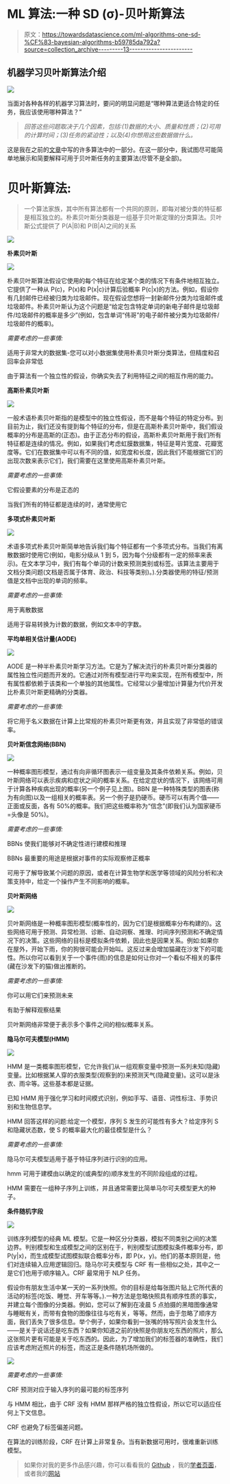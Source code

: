 # ML 算法:一种 SD (σ)-贝叶斯算法

> 原文：<https://towardsdatascience.com/ml-algorithms-one-sd-%CF%83-bayesian-algorithms-b59785da792a?source=collection_archive---------13----------------------->

## 机器学习贝叶斯算法介绍

![](img/20c0403ae2c82ad7c613c722c6946cf3.png)

当面对各种各样的机器学习算法时，要问的明显问题是“哪种算法更适合特定的任务，我应该使用哪种算法？”

> *回答这些问题取决于几个因素，包括:(1)数据的大小、质量和性质；(2)可用的计算时间；(3)任务的紧迫性；以及(4)你想用这些数据做什么。*

这是我在之前的[文章](/ml-algorithms-one-sd-σ-74bcb28fafb6)中写的许多算法中的一部分。在这一部分中，我试图尽可能简单地展示和简要解释可用于贝叶斯任务的主要算法(尽管不是全部)。

# **贝叶斯算法:**

> 一个算法家族，其中所有算法都有一个共同的原则，即每对被分类的特征都是相互独立的。朴素贝叶斯分类器是一组基于贝叶斯定理的分类算法。贝叶斯公式提供了 P(A|B)和 P(B|A)之间的关系

![](img/587981170d9673a873878bbe1fd2f614.png)

**朴素贝叶斯**

![](img/7a8d660b1a14ecd977c2fe1f74e8dd77.png)

朴素贝叶斯算法假设它使用的每个特征在给定某个类的情况下有条件地相互独立。它提供了一种从 P(c)，P(x)和 P(x|c)计算后验概率 P(c|x)的方法。例如，假设你有几封邮件已经被归类为垃圾邮件。现在假设您想将一封新邮件分类为垃圾邮件或垃圾邮件。朴素贝叶斯认为这个问题是“给定包含特定单词的新电子邮件是垃圾邮件/垃圾邮件的概率是多少”(例如，包含单词“伟哥”的电子邮件被分类为垃圾邮件/垃圾邮件的概率)。

*需要考虑的一些事情:*

适用于非常大的数据集-您可以对小数据集使用朴素贝叶斯分类算法，但精度和召回率会非常低

由于算法有一个独立性的假设，你确实失去了利用特征之间的相互作用的能力。

**高斯朴素贝叶斯**

![](img/64fcb915f1881f2e83313d3838083c4e.png)

一般术语朴素贝叶斯指的是模型中的独立性假设，而不是每个特征的特定分布。到目前为止，我们还没有提到每个特征的分布，但是在高斯朴素贝叶斯中，我们假设概率的分布是高斯的(正态)。由于正态分布的假设，高斯朴素贝叶斯用于我们所有特征都是连续的情况。例如，如果我们考虑虹膜数据集，特征是萼片宽度、花瓣宽度等。它们在数据集中可以有不同的值，如宽度和长度，因此我们不能根据它们的出现次数来表示它们，我们需要在这里使用高斯朴素贝叶斯。

*需要考虑的一些事情:*

它假设要素的分布是正态的

当我们所有的特征都是连续的时，通常使用它

**多项式朴素贝叶斯**

![](img/ac3e2e34f6e69cd9461ab8e4e63b9380.png)

术语多项式朴素贝叶斯简单地告诉我们每个特征都有一个多项式分布。当我们有离散数据时使用它(例如，电影分级从 1 到 5，因为每个分级都有一定的频率来表示)。在文本学习中，我们有每个单词的计数来预测类别或标签。该算法主要用于文档分类问题(文档是否属于体育、政治、科技等类别)。).分类器使用的特征/预测值是文档中出现的单词的频率。

*需要考虑的一些事情:*

用于离散数据

适用于容易转换为计数的数据，例如文本中的字数。

**平均单相关估计量(AODE)**

![](img/3e5a84e05bfd8980e9076556d4c51aa9.png)

AODE 是一种半朴素贝叶斯学习方法。它是为了解决流行的朴素贝叶斯分类器的属性独立性问题而开发的。它通过对所有模型进行平均来实现，在所有模型中，所有属性都依赖于该类和一个单独的其他属性。它经常以少量增加计算量为代价开发比朴素贝叶斯更精确的分类器。

*需要考虑的一些事情:*

将它用于名义数据在计算上比常规的朴素贝叶斯更有效，并且实现了非常低的错误率。

**贝叶斯信念网络(BBN)**

![](img/a4afeb9fb1b7b9f53dcd2ece2f218eea.png)

一种概率图形模型，通过有向非循环图表示一组变量及其条件依赖关系。例如，贝叶斯网络可以表示疾病和症状之间的概率关系。在给定症状的情况下，该网络可用于计算各种疾病出现的概率(另一个例子见上图)。BBN 是一种特殊类型的图表(称为有向图)以及一组相关的概率表。另一个例子是扔硬币。硬币可以有两个值——正面或反面，各有 50%的概率。我们把这些概率称为“信念”(即我们认为国家硬币=头像是 50%)。

*需要考虑的一些事情:*

BBNs 使我们能够对不确定性进行建模和推理

BBNs 最重要的用途是根据对事件的实际观察修正概率

可用于了解导致某个问题的原因，或者在计算生物学和医学等领域的风险分析和决策支持中，给定一个操作产生不同影响的概率。

**贝叶斯网络**

![](img/e116aee989467a6f775fb13b906bae5f.png)

贝叶斯网络是一种概率图形模型(概率性的，因为它们是根据概率分布构建的)。这些网络可用于预测、异常检测、诊断、自动洞察、推理、时间序列预测和不确定情况下的决策。这些网络的目标是模拟条件依赖，因此也是因果关系。例如:如果你在屋外，开始下雨，你的狗很可能会开始叫。这反过来会增加猫藏在沙发下的可能性。所以你可以看到关于一个事件(雨)的信息是如何让你对一个看似不相关的事件(藏在沙发下的猫)做出推断的。

*需要考虑的一些事情:*

你可以用它们来预测未来

有助于解释观察结果

贝叶斯网络非常便于表示多个事件之间的相似概率关系。

**隐马尔可夫模型(HMM)**

![](img/1fdee3f4801bf44c55868a3b1756aa01.png)

HMM 是一类概率图形模型，它允许我们从一组观察变量中预测一系列未知(隐藏)变量。比如根据某人穿的衣服类型(观察到的)来预测天气(隐藏变量)。这可以是泳衣、雨伞等。这些基本都是证据。

已知 HMM 用于强化学习和时间模式识别，例如手写、语音、词性标注、手势识别和生物信息学。

HMM 回答这样的问题:给定一个模型，序列 S 发生的可能性有多大？给定序列 S 和隐藏状态数，使 S 的概率最大化的最佳模型是什么？

*需要考虑的一些事情:*

隐马尔可夫模型适用于基于特征序列进行识别的应用。

hmm 可用于建模由以确定的(或典型的)顺序发生的不同阶段组成的过程。

HMM 需要在一组种子序列上训练，并且通常需要比简单马尔可夫模型更大的种子。

**条件随机字段**

![](img/8f1e7939e1272bf86d024e2ba02e9283.png)

训练序列模型的经典 ML 模型。它是一种区分分类器，模拟不同类别之间的决策边界。判别模型和生成模型之间的区别在于，判别模型试图模拟条件概率分布，即 P(y|x)，而生成模型试图模拟联合概率分布，即 P(x，y)。他们的基本原则是，他们对连续输入应用逻辑回归。隐马尔可夫模型与 CRF 有一些相似之处，其中之一是它们也用于顺序输入。CRF 最常用于 NLP 任务。

假设你有朋友生活中某一天的一系列快照。你的目标是给每张图片贴上它所代表的活动的标签(吃饭、睡觉、开车等等。).一种方法是忽略快照具有顺序性质的事实，并建立每个图像的分类器。例如，您可以了解到在凌晨 5 点拍摄的黑暗图像通常与睡眠有关，而带有食物的图像往往与吃有关，等等。然而，由于忽略了顺序方面，我们丢失了很多信息。举个例子，如果你看到一张嘴的特写照片会发生什么——是关于说话还是吃东西？如果你知道之前的快照是你朋友吃东西的照片，那么这张照片更有可能是关于吃东西的。因此，为了增加我们的标签器的准确性，我们应该考虑附近照片的标签，而这正是条件随机场所做的。

![](img/7b873792810c5461d3ac79ecab0758ad.png)

*需要考虑的一些事情:*

CRF 预测对应于输入序列的最可能的标签序列

与 HMM 相比，由于 CRF 没有 HMM 那样严格的独立性假设，所以它可以适应任何上下文信息。

CRF 也避免了标签偏差问题。

在算法的训练阶段，CRF 在计算上非常复杂。当有新数据可用时，很难重新训练模型。

> 如果你对我的更多作品感兴趣，你可以看看我的 [Github](https://github.com/shaier) ，我的[学者页面](https://scholar.google.com/citations?user=paO-O00AAAAJ&hl=en&oi=sra)，或者我的[网站](https://shaier.github.io/)